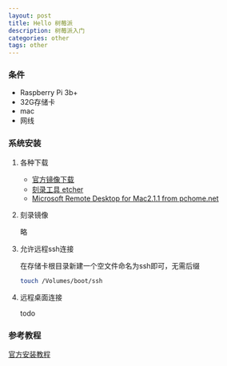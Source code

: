```yaml
---
layout: post
title: Hello 树莓派
description: 树莓派入门
categories: other
tags: other
---
```


### 条件

- Raspberry Pi 3b+
- 32G存储卡
- mac
- 网线

### 系统安装

1. 各种下载

    - [官方镜像下载](https://www.raspberrypi.org/downloads/raspbian/)
    - [刻录工具 etcher](https://etcher.io/)
    - [Microsoft Remote Desktop for Mac2.1.1 from pchome.net](https://download.pchome.net/internet/server/remote/download-67720.html)

1. 刻录镜像

    略

1. 允许远程ssh连接

    在存储卡根目录新建一个空文件命名为ssh即可，无需后缀

    ```sh
    touch /Volumes/boot/ssh
    ```

1. 远程桌面连接

    todo

### 参考教程

[官方安装教程](https://www.raspberrypi.org/documentation/installation/installing-images/README.md)